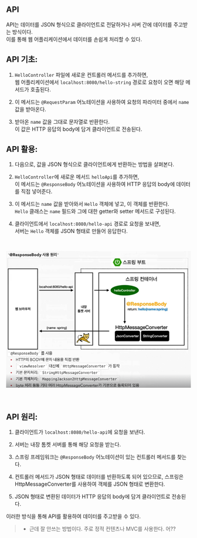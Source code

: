 ## API

API는 데이터를 JSON 형식으로 클라이언트로 전달하거나 서버 간에 데이터를 주고받는 방식이다.  
이를 통해 웹 어플리케이션에서 데이터를 손쉽게 처리할 수 있다.

## API 기초:

1. `HelloController` 파일에 새로운 컨트롤러 메서드를 추가하면,   
웹 어플리케이션에서 `localhost:8080/hello-string` 경로로 요청이 오면 해당 메서드가 호출된다.

2. 이 메서드는 `@RequestParam` 어노테이션을 사용하여 요청의 파라미터 중에서 `name` 값을 받아온다.

3. 받아온 `name` 값을 그대로 문자열로 반환한다.  
이 값은 HTTP 응답의 body에 담겨 클라이언트로 전송된다.

## API 활용:

1. 다음으로, 값을 JSON 형식으로 클라이언트에게 반환하는 방법을 살펴본다.

2. `HelloController`에 새로운 메서드 `helloApi`를 추가하면,    
이 메서드는 `@ResponseBody` 어노테이션을 사용하여 HTTP 응답의 body에 데이터를 직접 넣어준다.

3. 이 메서드는 `name` 값을 받아와서 `Hello` 객체에 넣고, 이 객체를 반환한다.    
`Hello` 클래스는 `name` 필드와 그에 대한 getter와 setter 메서드로 구성된다.

4. 클라이언트에서 `localhost:8080/hello-api` 경로로 요청을 보내면,   
서버는 `Hello` 객체를 JSON 형태로 만들어 응답한다.

<br/>

![img.png](img.png)

<br/>


## API 원리:

1. 클라이언트가 `localhost:8080/hello-api`에 요청을 보낸다.

2. 서버는 내장 톰켓 서버를 통해 해당 요청을 받는다.

3. 스프링 프레임워크는 `@ResponseBody` 어노테이션이 있는 컨트롤러 메서드를 찾는다.

4. 컨트롤러 메서드가 JSON 형태로 데이터를 반환하도록 되어 있으므로, 스프링은 HttpMessageConverter를 사용하여 객체를 JSON 형태로 변환한다.

5. JSON 형태로 변환된 데이터가 HTTP 응답의 body에 담겨 클라이언트로 전송된다.

이러한 방식을 통해 API를 활용하여 데이터를 주고받을 수 있다.


>- 근데 잘 안쓰는 방법이다. 주로 정적 컨텐츠나 MVC를 사용한다. 어??
